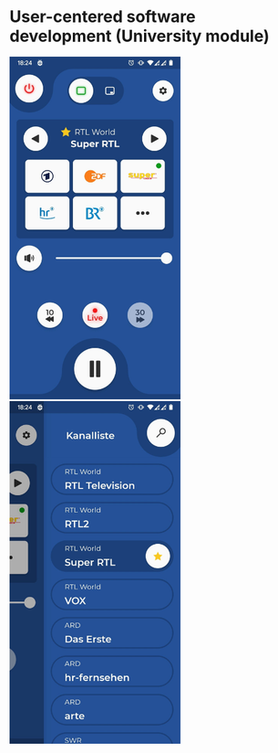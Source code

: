# User-centered software development (University module)

<img width=300 src="screenshots/main.jpeg">&nbsp;&nbsp;&nbsp;
<img width=300 src="screenshots/channels.jpeg">

